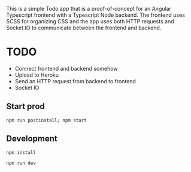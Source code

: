 This is a simple Todo app that is a proof-of-concept for an Angular Typescript
frontend with a Typescript Node backend. The frontend uses SCSS for organizing
CSS and the app uses both HTTP requests and Socket.IO to communicate between
the frontend and backend.

# TODO
* Connect frontend and backend somehow
* Upload to Heroku
* Send an HTTP request from backend to frontend
* Socket IO

## Start prod
```
npm run postinstall; npm start
```

## Development
```
npm install
```

```
npm run dev
```
